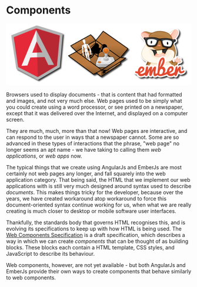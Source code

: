 # Components

![Components in SPAs](/images/spa-component.png)

Browsers used to display documents -
that is content that had formatted and images, and not very much else.
Web pages used to be simply what you could create using a word processor,
or see printed on a newspaper,
except that it was delivered over the Internet,
and displayed on a computer screen.

They are much, much, more than that now!
Web pages are interactive, and can respond to the user in ways
that a newspaper cannot.
Some are so advanced in these types of interactions that the phrase,
"web page" no longer seems an apt name -
we have taking to calling them *web applications*, or *web apps* now.

The typical things that we create using AngularJs and EmberJs are most certainly
not web pages any longer,
and fall squarely into the web application category.
That being said, the HTML that we implement our web applications with
is still very much designed around syntax used to describe *documents*.
This makes things tricky for the developer,
because over the years, we have created workaround atop workaround
to force this document-oriented syntax continue working for us,
when what we are really creating is much closer to
desktop or mobile software user interfaces.

Thankfully, the standards body that governs HTML recognises this,
and is evolving its specifications to keep up with how HTML is being used.
The [Web Components Specification](http://www.w3.org/TR/components-intro/)
is a draft specification, which describes a way in which we can
create *components* that can be thought of as building blocks.
These blocks each contain a HTML template, CSS styles, and JavaScript to describe its behaviour.

Web components, however, are not yet available -
but both AngularJs and EmberJs provide their own ways to create components
that behave similarly to web components.
